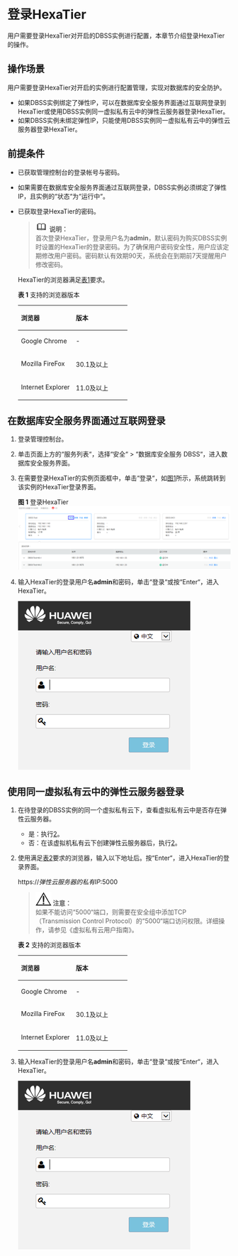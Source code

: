 # 登录HexaTier<a name="ZH-CN_TOPIC_0111166411"></a>

用户需要登录HexaTier对开启的DBSS实例进行配置，本章节介绍登录HexaTier的操作。

## 操作场景<a name="section25719543151056"></a>

用户需要登录HexaTier对开启的实例进行配置管理，实现对数据库的安全防护。

-   如果DBSS实例绑定了弹性IP，可以在数据库安全服务界面通过互联网登录到HexaTier或使用DBSS实例同一虚拟私有云中的弹性云服务器登录HexaTier。
-   如果DBSS实例未绑定弹性IP，只能使用DBSS实例同一虚拟私有云中的弹性云服务器登录HexaTier。

## 前提条件<a name="section26173815151056"></a>

-   已获取管理控制台的登录帐号与密码。
-   如果需要在数据库安全服务界面通过互联网登录，DBSS实例必须绑定了弹性IP，且实例的“状态“为“运行中“。
-   已获取登录HexaTier的密码。

    >![](public_sys-resources/icon-note.gif) **说明：**   
    >首次登录HexaTier，登录用户名为**admin**，默认密码为购买DBSS实例时设置的HexaTier的登录密码。为了确保用户密码安全性，用户应该定期修改用户密码。密码默认有效期90天，系统会在到期前7天提醒用户修改密码。  

    HexaTier的浏览器满足[表1](#table31027251162210)要求。 

    **表 1**  支持的浏览器版本

    <a name="table31027251162210"></a>
    <table><thead align="left"><tr id="row19104616335"><th class="cellrowborder" valign="top" width="50%" id="mcps1.2.3.1.1"><p id="p1010126143316"><a name="p1010126143316"></a><a name="p1010126143316"></a>浏览器</p>
    </th>
    <th class="cellrowborder" valign="top" width="50%" id="mcps1.2.3.1.2"><p id="p12108653312"><a name="p12108653312"></a><a name="p12108653312"></a>版本</p>
    </th>
    </tr>
    </thead>
    <tbody><tr id="row310565337"><td class="cellrowborder" valign="top" width="50%" headers="mcps1.2.3.1.1 "><p id="p121086183313"><a name="p121086183313"></a><a name="p121086183313"></a>Google Chrome</p>
    </td>
    <td class="cellrowborder" valign="top" width="50%" headers="mcps1.2.3.1.2 "><p id="p61012673318"><a name="p61012673318"></a><a name="p61012673318"></a>-</p>
    </td>
    </tr>
    <tr id="row1910156193316"><td class="cellrowborder" valign="top" width="50%" headers="mcps1.2.3.1.1 "><p id="p14101868333"><a name="p14101868333"></a><a name="p14101868333"></a>Mozilla FireFox</p>
    </td>
    <td class="cellrowborder" valign="top" width="50%" headers="mcps1.2.3.1.2 "><p id="p1710116103311"><a name="p1710116103311"></a><a name="p1710116103311"></a>30.1及以上</p>
    </td>
    </tr>
    <tr id="row181018663319"><td class="cellrowborder" valign="top" width="50%" headers="mcps1.2.3.1.1 "><p id="p51066113319"><a name="p51066113319"></a><a name="p51066113319"></a>Internet Explorer</p>
    </td>
    <td class="cellrowborder" valign="top" width="50%" headers="mcps1.2.3.1.2 "><p id="p61110612331"><a name="p61110612331"></a><a name="p61110612331"></a>11.0及以上</p>
    </td>
    </tr>
    </tbody>
    </table>


## 在数据库安全服务界面通过互联网登录<a name="section59621770151056"></a>

1.  登录管理控制台。
2.  单击页面上方的“服务列表“，选择“安全“  \>  “数据库安全服务 DBSS“，进入数据库安全服务界面。
3.  在需要登录HexaTier的实例页面框中，单击“登录“，如[图1](#fig025582318449)所示，系统跳转到该实例的HexaTier登录界面。

    **图 1**  登录HexaTier<a name="fig025582318449"></a>  
    ![](figures/登录HexaTier.png "登录HexaTier")

4.  输入HexaTier的登录用户名**admin**和密码，单击“登录“或按“Enter“，进入HexaTier。

    ![](figures/HexaTier登录页面.png)


## 使用同一虚拟私有云中的弹性云服务器登录<a name="section4560884124237"></a>

1.  在待登录的DBSS实例的同一个虚拟私有云下，查看虚拟私有云中是否存在弹性云服务器。
    -   是：执行[2](#l7ab55acbe3894374a66e9e390f362f36)。
    -   否：在该虚拟机私有云下创建弹性云服务器后，执行[2](#l7ab55acbe3894374a66e9e390f362f36)。

2.  <a name="l7ab55acbe3894374a66e9e390f362f36"></a>使用满足[表2](#t505be23c06ee4bbabed5ab52f8a9539a)要求的浏览器，输入以下地址后。按“Enter“，进入HexaTier的登录界面。
    
    https://_弹性云服务器的私有IP_:5000
    >![](public_sys-resources/icon-notice.gif) **注意：**   
    >如果不能访问“5000“端口，则需要在安全组中添加TCP（Transmission Control Protocol）的“5000“端口访问权限。详细操作，请参见《虚拟私有云用户指南》。  

    **表 2**  支持的浏览器版本

    <a name="t505be23c06ee4bbabed5ab52f8a9539a"></a>
    <table><thead align="left"><tr id="zh-cn_topic_0111166411_row19104616335"><th class="cellrowborder" valign="top" width="50%" id="mcps1.2.3.1.1"><p id="zh-cn_topic_0111166411_p1010126143316"><a name="zh-cn_topic_0111166411_p1010126143316"></a><a name="zh-cn_topic_0111166411_p1010126143316"></a>浏览器</p>
    </th>
    <th class="cellrowborder" valign="top" width="50%" id="mcps1.2.3.1.2"><p id="zh-cn_topic_0111166411_p12108653312"><a name="zh-cn_topic_0111166411_p12108653312"></a><a name="zh-cn_topic_0111166411_p12108653312"></a>版本</p>
    </th>
    </tr>
    </thead>
    <tbody><tr id="zh-cn_topic_0111166411_row310565337"><td class="cellrowborder" valign="top" width="50%" headers="mcps1.2.3.1.1 "><p id="zh-cn_topic_0111166411_p121086183313"><a name="zh-cn_topic_0111166411_p121086183313"></a><a name="zh-cn_topic_0111166411_p121086183313"></a>Google Chrome</p>
    </td>
    <td class="cellrowborder" valign="top" width="50%" headers="mcps1.2.3.1.2 "><p id="zh-cn_topic_0111166411_p61012673318"><a name="zh-cn_topic_0111166411_p61012673318"></a><a name="zh-cn_topic_0111166411_p61012673318"></a>-</p>
    </td>
    </tr>
    <tr id="zh-cn_topic_0111166411_row1910156193316"><td class="cellrowborder" valign="top" width="50%" headers="mcps1.2.3.1.1 "><p id="zh-cn_topic_0111166411_p14101868333"><a name="zh-cn_topic_0111166411_p14101868333"></a><a name="zh-cn_topic_0111166411_p14101868333"></a>Mozilla FireFox</p>
    </td>
    <td class="cellrowborder" valign="top" width="50%" headers="mcps1.2.3.1.2 "><p id="zh-cn_topic_0111166411_p1710116103311"><a name="zh-cn_topic_0111166411_p1710116103311"></a><a name="zh-cn_topic_0111166411_p1710116103311"></a>30.1及以上</p>
    </td>
    </tr>
    <tr id="zh-cn_topic_0111166411_row181018663319"><td class="cellrowborder" valign="top" width="50%" headers="mcps1.2.3.1.1 "><p id="zh-cn_topic_0111166411_p51066113319"><a name="zh-cn_topic_0111166411_p51066113319"></a><a name="zh-cn_topic_0111166411_p51066113319"></a>Internet Explorer</p>
    </td>
    <td class="cellrowborder" valign="top" width="50%" headers="mcps1.2.3.1.2 "><p id="zh-cn_topic_0111166411_p61110612331"><a name="zh-cn_topic_0111166411_p61110612331"></a><a name="zh-cn_topic_0111166411_p61110612331"></a>11.0及以上</p>
    </td>
    </tr>
    </tbody>
    </table>

3.  输入HexaTier的登录用户名**admin**和密码，单击“登录“或按“Enter“，进入HexaTier。

    ![](figures/HexaTier登录页面.png)


